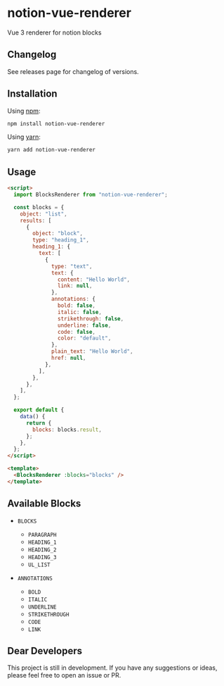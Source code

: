 # notion-vue-renderer

Vue 3 renderer for notion blocks

## Changelog

See releases page for changelog of versions.

## Installation

Using [npm](http://npmjs.org/):

```sh
npm install notion-vue-renderer
```

Using [yarn](https://yarnpkg.com/):

```sh
yarn add notion-vue-renderer
```

## Usage

```html
<script>
  import BlocksRenderer from "notion-vue-renderer";

  const blocks = {
    object: "list",
    results: [
      {
        object: "block",
        type: "heading_1",
        heading_1: {
          text: [
            {
              type: "text",
              text: {
                content: "Hello World",
                link: null,
              },
              annotations: {
                bold: false,
                italic: false,
                strikethrough: false,
                underline: false,
                code: false,
                color: "default",
              },
              plain_text: "Hello World",
              href: null,
            },
          ],
        },
      },
    ],
  };

  export default {
    data() {
      return {
        blocks: blocks.result,
      };
    },
  };
</script>

<template>
  <BlocksRenderer :blocks="blocks" />
</template>
```

## Available Blocks

- `BLOCKS`

  - `PARAGRAPH`
  - `HEADING_1`
  - `HEADING_2`
  - `HEADING_3`
  - `UL_LIST`

- `ANNOTATIONS`
  - `BOLD`
  - `ITALIC`
  - `UNDERLINE`
  - `STRIKETHROUGH`
  - `CODE`
  - `LINK`

## Dear Developers

This project is still in development. If you have any suggestions or ideas, please feel free to open an issue or PR.
